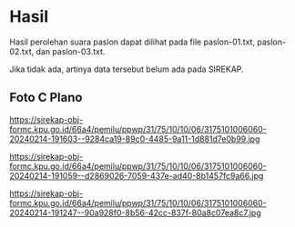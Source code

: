 # Hasil

Hasil perolehan suara paslon dapat dilihat pada file paslon-01.txt, paslon-02.txt, dan paslon-03.txt.

Jika tidak ada, artinya data tersebut belum ada pada SIREKAP.

## Foto C Plano

https://sirekap-obj-formc.kpu.go.id/66a4/pemilu/ppwp/31/75/10/10/06/3175101006060-20240214-191603--9284ca19-89c0-4485-9a11-1d881d7e0b99.jpg

https://sirekap-obj-formc.kpu.go.id/66a4/pemilu/ppwp/31/75/10/10/06/3175101006060-20240214-191059--d2869026-7059-437e-ad40-8b1457fc9a66.jpg

https://sirekap-obj-formc.kpu.go.id/66a4/pemilu/ppwp/31/75/10/10/06/3175101006060-20240214-191247--90a928f0-8b56-42cc-837f-80a8c07ea8c7.jpg
